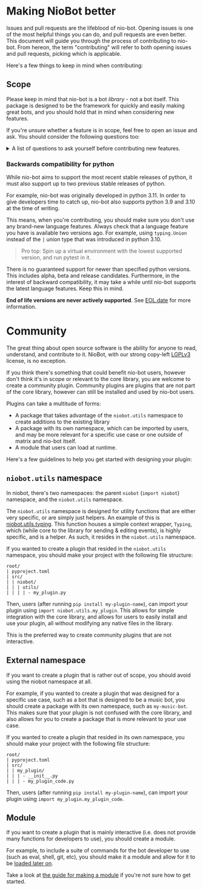 # Making NioBot better

Issues and pull requests are the lifeblood of nio-bot. Opening issues is one of the most helpful things you can do,
and pull requests are even better. This document will guide you through the process of contributing to nio-bot.
From hereon, the term "contributing" will refer to both opening issues and pull requests, picking which is applicable.

Here's a few things to keep in mind when contributing:

## Scope

Please keep in mind that nio-bot is a bot *library* - not a bot itself. This package is designed to be the framework
for quickly and easily making great bots, and you should hold that in mind when considering new features.

If you're unsure whether a feature is in scope, feel free to open an issue and ask.
You should consider the following questions too:

<details>
<summary>A list of questions to ask yourself before contributing new features.</summary>.

### 1. Is this feature useful for more than me?

A common scope problem seen when contributing to frameworks such as nio-bot is asking for or trying to implement
functionality that simply isn't useful for more than a handful of users.
Think - will someone with a specific type of bot find this useful? or will an everything-bot find this useful?
If you only answered yes to the former, then it is likely not something that needs implementing into nio-bot.

> don't forget - you are welcome to create community plugins. If you feel your feature is useful, but is not enough to
> be implemented into the core library, you can take a look at [community plugin information](#community).

### 2. Is this feature relevant?

Another common scope problem is asking for or trying to implement functionality that simply isn't relevant to the
core library. For example, integrating something like youtube-dl into nio-bot would be a bad idea, as it is not
relevant to the core library, which is focused around Matrix and bots.

### 3. Is this feature complicated?

If you think a feature may be too complicated to either be implemented or used, it may be a good idea to reconsider
whether it should be implemented. If you're unsure, feel free to ask.

Remember - technical debt exists. If you add something to nio-bot, it has to be maintained. If you add something
that is too complicated, it may be difficult to maintain, and may be removed in the future.

## Contributing - issues

Opening great issues is akin to creating pull requests.
The best things to include in an issue are:

* A clear yet consise title
* A clear description
* Steps to reproduce (if applicable)
* Expected behaviour
* Actual behaviour
* Any other relevant information
* Screenshots (if applicable)
* Minimal code examples (if applicable)
* Any (cleaned & expunged) logs (if applicable. Linking to gists is preferred for large logs.)

If you're not sure if you can submit a helpful issue, please contact someone in the Matrix room for help.
You might find that you don't even need to open an issue!

## Contributing - pull requests

Generally, pull requests are amazing. But they can only be amazing if your code is just as amazing.

When opening a PR, you should make sure that your code is:

* Formatted
* Documented
* Tested
* Relevant

For formatting (below, by the way) - CI will mark your PR as failed if it is not formatted correctly.
Always format your code before committing.

For documentation, make sure that your code is documented. This includes docstrings, comments, and any other
documentation that is relevant to your code.

For testing, you need to make sure that your code is tested.
NioBot was lacking CI before v1.2's release, but we are now making an effort to improve our CI coverage
to catch bugs before they make it to the remote.

If you're adding new functionality, please add **5 unit tests** for it.
If you're fixing a bug, update any relevant tests, and preferrably add a new test or two if possible.

For relevancy, see above.

## Code style

NioBot now makes use of `ruff` for code formatting, and this is automatically enforced by the CI.
You should run `ruff format` in the root directory of the project to format your code before submitting a pull request.
The rules that are used for formatting are already pre-created in the pyproject.toml file, so you do not need to worry
about arguments.
If you just want to check that your code is following the code style without making any changes, run `ruff check`.

Pre-commit is available if you desire, and there are CI checks to ensure that your code is formatted correctly.

### Versions

NioBot very loosely uses [Semantic Versioning](https://semver.org/).
You've probably heard of semver before, but if you haven't there's 3 parts to a version number: `MAJOR.MINOR.PATCH`.
These are incremented with MAJOR (API incompatible) changes, MINOR (backwards-compatible) changes,
and PATCH (backwards-compatible bug fixes) changes.

When "loosely uses" is used, it means that nio-bot will try to follow semver as closely as possible, however,
the MAJOR segment does not get bumped with every breaking change, only if there are several.
For example, if a non-core function signature changes incompatibly, it will not bump the major version. However, if
several functions change incompatibly, it will bump the major version.

Major changes may be pushed into their own branches for "feature previews". These branches will be prefixed with
`feature/`, and will be merged into `master` when they are ready for release. For example, `feature/my-thing`,
which means you can install it using `nio-bot @ git+https://github.com/nexy7574/niobot.git@feature/my-thing`.
This minimises the number of breaking releases.
</details>

### Backwards compatibility for python

While nio-bot aims to support the most recent stable releases of python, it must also support up to two previous
stable releases of python.

For example, nio-bot was originally developed in python 3.11. In order to give developers time to catch up,
nio-bot also supports python 3.9 and 3.10 at the time of writing.

This means, when you're contributing, you should make sure you don't use any brand-new language features. Always check
that a language feature you have is available two versions ago. For example, using `typing.Union` instead of
the ` | ` union type that was introduced in python 3.10.

> Pro top: Spin up a virtual environment with the lowest supported version, and run pytest in it.

There is no guaranteed support for newer than specified python versions. This includes alpha, beta and
release candidates.
Furthermore, in the interest of backward compatibility, it may take a while until nio-bot supports the latest
language features. Keep this in mind.

**End of life versions are never actively supported**. See [EOL.date](https://endoflife.date/python) for more
information.

# Community

The great thing about open source software is the ability for anyone to read, understand, and contribute to it.
NioBot, with our strong copy-left [LGPLv3](/LICENSE) license, is no exception.

If you think there's something that could benefit nio-bot users, however don't think it's in scope or relevant to the
core library, you are welcome to create a community plugin. Community plugins are plugins that are not part of the
core library, however can still be installed and used by nio-bot users.

Plugins can take a multitude of forms:

* A package that takes advantage of the `niobot.utils` namespace to create additions to the existing library
* A package with its own namespace, which can be imported by users, and may be more relevant for a specific use case
or one outside of matrix and nio-bot itself.
* A module that users can load at runtime.

Here's a few guidelines to help you get started with designing your plugin:

## `niobot.utils` namespace

In niobot, there's two namespaces: the parent `niobot` (`import niobot`) namespace, and the `niobot.utils` namespace.

The `niobot.utils` namespace is designed for utility functions that are either very specific, or are simply just helpers.
An example of this is [niobot.utils.typing](/src/niobot/utils/typing.py). This function houses a simple context wrapper,
`Typing`, which (while core to the library for sending & editing events), is highly specific, and is a helper. 
As such, it resides in the `niobot.utils` namespace.

If you wanted to create a plugin that resided in the `niobot.utils` namespace, you should make your project with
the following file structure:

```
root/
| pyproject.toml
| src/
| | niobot/
| | | utils/
| | | | - my_plugin.py
```

Then, users (after running `pip install my-plugin-name`), can import your plugin using `import niobot.utils.my_plugin`.
This allows for simple integration with the core library, and allows for users to easily install and use your plugin,
all without modifying any native files in the library.

This is the preferred way to create community plugins that are not interactive.

## External namespace

If you want to create a plugin that is rather out of scope, you should avoid using the niobot namespace at all.

For example, if you wanted to create a plugin that was designed for a specific use case, such as a bot that is designed
to be a music bot, you should create a package with its own namespace, such as `my-music-bot`. This makes sure that
your plugin is not confused with the core library, and also allows for you to create a package that is more relevant
to your use case.

If you wanted to create a plugin that resided in its own namespace, you should make your project with the following
file structure:

```
root/
| pyproject.toml
| src/
| | my_plugin/
| | | - __init__.py
| | | - my_plugin_code.py
```

Then, users (after running `pip install my-plugin-name`), can import your plugin using `import my_plugin.my_plugin_code`.

## Module

If you want to create a plugin that is mainly interactive (i.e. does not provide many functions for developers to use),
you should create a module.

For example, to include a suite of commands for the bot developer to use (such as eval, shell, git, etc), you should
make it a module and allow for it to be [loaded later on](https://nexy7574.github.io/niobot/reference/client/#niobot.client.NioBot.mount_module).

Take a look at [the guide for making a module](https://nexy7574.github.io/niobot/guides/getting-started/#making-funpy) if 
you're not sure how to get started.
